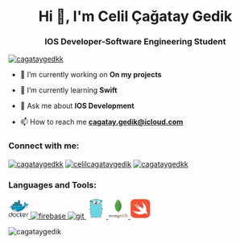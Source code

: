 <h1 align="center">Hi 👋, I'm Celil Çağatay Gedik</h1>
<h3 align="center">IOS Developer-Software Engineering Student</h3>

<p align="left"> <a href="https://twitter.com/cagataygedkk" target="blank"><img src="https://img.shields.io/twitter/follow/cagataygedkk?logo=twitter&style=for-the-badge" alt="cagataygedkk" /></a> </p>

- 🔭 I’m currently working on **On my projects**

- 🌱 I’m currently learning **Swift**

- 💬 Ask me about **IOS Development**

- 📫 How to reach me **cagatay.gedik@icloud.com**

<h3 align="left">Connect with me:</h3>
<p align="left">
<a href="https://twitter.com/cagataygedkk" target="blank"><img align="center" src="https://raw.githubusercontent.com/rahuldkjain/github-profile-readme-generator/master/src/images/icons/Social/twitter.svg" alt="cagataygedkk" height="30" width="40" /></a>
<a href="https://linkedin.com/in/celilcagataygedik" target="blank"><img align="center" src="https://raw.githubusercontent.com/rahuldkjain/github-profile-readme-generator/master/src/images/icons/Social/linked-in-alt.svg" alt="celilcagataygedik" height="30" width="40" /></a>
<a href="https://stackoverflow.com/users/cagataygedkk" target="blank"><img align="center" src="https://raw.githubusercontent.com/rahuldkjain/github-profile-readme-generator/master/src/images/icons/Social/stack-overflow.svg" alt="cagataygedkk" height="30" width="40" /></a>
</p>

<h3 align="left">Languages and Tools:</h3>
<p align="left"> <a href="https://www.docker.com/" target="_blank" rel="noreferrer"> <img src="https://raw.githubusercontent.com/devicons/devicon/master/icons/docker/docker-original-wordmark.svg" alt="docker" width="40" height="40"/> </a> <a href="https://firebase.google.com/" target="_blank" rel="noreferrer"> <img src="https://www.vectorlogo.zone/logos/firebase/firebase-icon.svg" alt="firebase" width="40" height="40"/> </a> <a href="https://git-scm.com/" target="_blank" rel="noreferrer"> <img src="https://www.vectorlogo.zone/logos/git-scm/git-scm-icon.svg" alt="git" width="40" height="40"/> </a> <a href="https://golang.org" target="_blank" rel="noreferrer"> <img src="https://raw.githubusercontent.com/devicons/devicon/master/icons/go/go-original.svg" alt="go" width="40" height="40"/> </a> <a href="https://www.mongodb.com/" target="_blank" rel="noreferrer"> <img src="https://raw.githubusercontent.com/devicons/devicon/master/icons/mongodb/mongodb-original-wordmark.svg" alt="mongodb" width="40" height="40"/> </a> <a href="https://developer.apple.com/swift/" target="_blank" rel="noreferrer"> <img src="https://raw.githubusercontent.com/devicons/devicon/master/icons/swift/swift-original.svg" alt="swift" width="40" height="40"/> </a> </p>

<p><img align="left" src="https://github-readme-stats.vercel.app/api/top-langs?username=cagataygedik&show_icons=true&locale=en&layout=compact" alt="cagataygedik" /></p>


